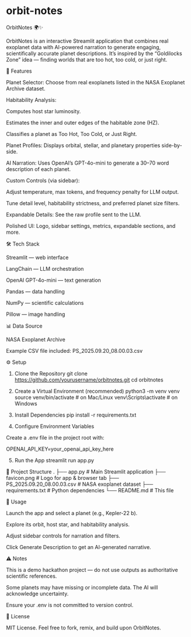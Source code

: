 # orbit-notes

OrbitNotes 🌍✨

OrbitNotes is an interactive Streamlit
 application that combines real exoplanet data with AI-powered narration to generate engaging, scientifically accurate planet descriptions. It’s inspired by the “Goldilocks Zone” idea — finding worlds that are too hot, too cold, or just right.

🚀 Features

Planet Selector: Choose from real exoplanets listed in the NASA Exoplanet Archive dataset.

Habitability Analysis:

Computes host star luminosity.

Estimates the inner and outer edges of the habitable zone (HZ).

Classifies a planet as Too Hot, Too Cold, or Just Right.

Planet Profiles: Displays orbital, stellar, and planetary properties side-by-side.

AI Narration: Uses OpenAI’s GPT-4o-mini to generate a 30–70 word description of each planet.

Custom Controls (via sidebar):

Adjust temperature, max tokens, and frequency penalty for LLM output.

Tune detail level, habitability strictness, and preferred planet size filters.

Expandable Details: See the raw profile sent to the LLM.

Polished UI: Logo, sidebar settings, metrics, expandable sections, and more.

🛠️ Tech Stack

Streamlit
 — web interface

LangChain
 — LLM orchestration

OpenAI GPT-4o-mini
 — text generation

Pandas
 — data handling

NumPy
 — scientific calculations

Pillow
 — image handling

📊 Data Source

NASA Exoplanet Archive

Example CSV file included: PS_2025.09.20_08.00.03.csv

⚙️ Setup
1. Clone the Repository
git clone https://github.com/yourusername/orbitnotes.git
cd orbitnotes

2. Create a Virtual Environment (recommended)
python3 -m venv venv
source venv/bin/activate   # on Mac/Linux
venv\Scripts\activate      # on Windows

3. Install Dependencies
pip install -r requirements.txt

4. Configure Environment Variables

Create a .env file in the project root with:

OPENAI_API_KEY=your_openai_api_key_here

5. Run the App
streamlit run app.py

📂 Project Structure
.
├── app.py                      # Main Streamlit application
├── favicon.png                 # Logo for app & browser tab
├── PS_2025.09.20_08.00.03.csv  # NASA exoplanet dataset
├── requirements.txt            # Python dependencies
└── README.md                   # This file

🧭 Usage

Launch the app and select a planet (e.g., Kepler-22 b).

Explore its orbit, host star, and habitability analysis.

Adjust sidebar controls for narration and filters.

Click Generate Description to get an AI-generated narrative.

⚠️ Notes

This is a demo hackathon project — do not use outputs as authoritative scientific references.

Some planets may have missing or incomplete data. The AI will acknowledge uncertainty.

Ensure your .env is not committed to version control.

📜 License

MIT License. Feel free to fork, remix, and build upon OrbitNotes.

